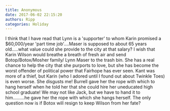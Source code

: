 ```yaml
---
title: Anonymous
date: 2017-06-02 22:15:20
authors: Ripp
categories: Holiday
---
```


 I think that I have read that Lynn is a 'supporter' to whom Karin promised a $60,000/year 'part time job'....Maser is supposed to about 65 years old.....what value could she provide to the city at that salary?
I wish that Karin Wilson would breathe a breath of fresh air and send Botop/Botox/Mosher family/ Lynn Maser to the trash bin.  She has a real chance to help the city that she purports to love, but she has become the worst offender of political power that Fairhope has ever seen.  Kant was more of a thief, but Karin (who I adored until I found out about Twinkle Toes) is even worse.  She disgusts me!  Burrell gave her the rope with which to hang herself when he told her that she could hire her uneducated high school graduate!  We may not like Jack, but we have to hand it to him.........he gave her the rope with which she hangs herself.  The only question now is if Botox will resign to keep Wilson from her fate?